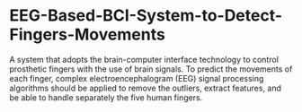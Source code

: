 # EEG-Based-BCI-System-to-Detect-Fingers-Movements
A system that adopts the brain-computer interface technology to control prosthetic fingers with the use of brain signals. To predict the movements of each finger, complex electroencephalogram (EEG) signal processing algorithms should be applied to remove the outliers, extract features, and be able to handle separately the five human fingers.
